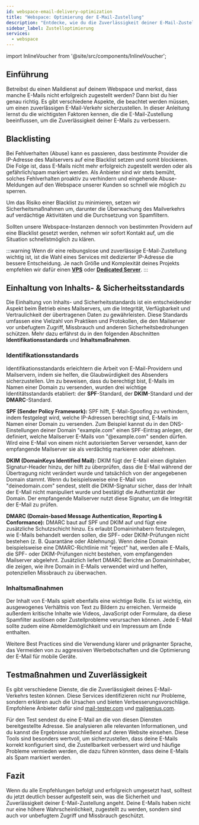```yaml
---
id: webspace-email-delivery-optimization
title: "Webspace: Optimierung der E-Mail-Zustellung"
description: "Entdecke, wie du die Zuverlässigkeit deiner E-Mail-Zustellung durch das Verständnis wichtiger Faktoren und Best Practices verbessern kannst → Jetzt mehr erfahren"
sidebar_label: Zustelloptimierung
services:
  - webspace
---
```


import InlineVoucher from '@site/src/components/InlineVoucher';

## Einführung

Betreibst du einen Maildienst auf deinem Webspace und merkst, dass manche E-Mails nicht erfolgreich zugestellt werden? Dann bist du hier genau richtig. Es gibt verschiedene Aspekte, die beachtet werden müssen, um einen zuverlässigen E-Mail-Verkehr sicherzustellen. In dieser Anleitung lernst du die wichtigsten Faktoren kennen, die die E-Mail-Zustellung beeinflussen, um die Zuverlässigkeit deiner E-Mails zu verbessern.

<InlineVoucher />

## Blacklisting

Bei Fehlverhalten (Abuse) kann es passieren, dass bestimmte Provider die IP-Adresse des Mailservers auf eine Blacklist setzen und somit blockieren. Die Folge ist, dass E-Mails nicht mehr erfolgreich zugestellt werden oder als gefährlich/spam markiert werden. Als Anbieter sind wir stets bemüht, solches Fehlverhalten proaktiv zu verhindern und eingehende Abuse-Meldungen auf den Webspace unserer Kunden so schnell wie möglich zu sperren.

Um das Risiko einer Blacklist zu minimieren, setzen wir Sicherheitsmaßnahmen um, darunter die Überwachung des Mailverkehrs auf verdächtige Aktivitäten und die Durchsetzung von Spamfiltern.

Sollten unsere Webspace-Instanzen dennoch von bestimmten Providern auf eine Blacklist gesetzt werden, nehmen wir sofort Kontakt auf, um die Situation schnellstmöglich zu klären.

:::warning
Wenn dir eine reibungslose und zuverlässige E-Mail-Zustellung wichtig ist, ist die Wahl eines Services mit dedizierter IP-Adresse die bessere Entscheidung. Je nach Größe und Komplexität deines Projekts empfehlen wir dafür einen **[VPS](https://zap-hosting.com/en/vps-hosting)** oder **[Dedicated Server](https://zap-hosting.com/en/dedicated-server-hosting)**.
:::

## Einhaltung von Inhalts- & Sicherheitsstandards

Die Einhaltung von Inhalts- und Sicherheitsstandards ist ein entscheidender Aspekt beim Betrieb eines Mailservers, um die Integrität, Verfügbarkeit und Vertraulichkeit der übertragenen Daten zu gewährleisten. Diese Standards umfassen eine Vielzahl von Praktiken und Protokollen, die den Mailserver vor unbefugtem Zugriff, Missbrauch und anderen Sicherheitsbedrohungen schützen. Mehr dazu erfährst du in den folgenden Abschnitten **Identifikationsstandards** und **Inhaltsmaßnahmen**.

### Identifikationsstandards

Identifikationsstandards erleichtern die Arbeit von E-Mail-Providern und Mailservern, indem sie helfen, die Glaubwürdigkeit des Absenders sicherzustellen. Um zu beweisen, dass du berechtigt bist, E-Mails im Namen einer Domain zu versenden, wurden drei wichtige Identitätsstandards etabliert: der **SPF**-Standard, der **DKIM**-Standard und der **DMARC**-Standard.

**SPF (Sender Policy Framework):** SPF hilft, E-Mail-Spoofing zu verhindern, indem festgelegt wird, welche IP-Adressen berechtigt sind, E-Mails im Namen einer Domain zu versenden. Zum Beispiel kannst du in den DNS-Einstellungen deiner Domain "example.com" einen SPF-Eintrag anlegen, der definiert, welche Mailserver E-Mails von "@example.com" senden dürfen. Wird eine E-Mail von einem nicht autorisierten Server versendet, kann der empfangende Mailserver sie als verdächtig markieren oder ablehnen.

**DKIM (DomainKeys Identified Mail):** DKIM fügt der E-Mail einen digitalen Signatur-Header hinzu, der hilft zu überprüfen, dass die E-Mail während der Übertragung nicht verändert wurde und tatsächlich von der angegebenen Domain stammt. Wenn du beispielsweise eine E-Mail von "deinedomain.com" sendest, stellt die DKIM-Signatur sicher, dass der Inhalt der E-Mail nicht manipuliert wurde und bestätigt die Authentizität der Domain. Der empfangende Mailserver nutzt diese Signatur, um die Integrität der E-Mail zu prüfen.

**DMARC (Domain-based Message Authentication, Reporting & Conformance):** DMARC baut auf SPF und DKIM auf und fügt eine zusätzliche Schutzschicht hinzu. Es erlaubt Domaininhabern festzulegen, wie E-Mails behandelt werden sollen, die SPF- oder DKIM-Prüfungen nicht bestehen (z. B. Quarantäne oder Ablehnung). Wenn deine Domain beispielsweise eine DMARC-Richtlinie mit "reject" hat, werden alle E-Mails, die SPF- oder DKIM-Prüfungen nicht bestehen, vom empfangenden Mailserver abgelehnt. Zusätzlich liefert DMARC Berichte an Domaininhaber, die zeigen, wie ihre Domain in E-Mails verwendet wird und helfen, potenziellen Missbrauch zu überwachen.

### Inhaltsmaßnahmen

Der Inhalt von E-Mails spielt ebenfalls eine wichtige Rolle. Es ist wichtig, ein ausgewogenes Verhältnis von Text zu Bildern zu erreichen. Vermeide außerdem kritische Inhalte wie Videos, JavaScript oder Formulare, da diese Spamfilter auslösen oder Zustellprobleme verursachen können. Jede E-Mail sollte zudem eine Abmeldemöglichkeit und ein Impressum am Ende enthalten.

Weitere Best Practices sind die Verwendung klarer und prägnanter Sprache, das Vermeiden von zu aggressiven Werbebotschaften und die Optimierung der E-Mail für mobile Geräte.

## Testmaßnahmen und Zuverlässigkeit

Es gibt verschiedene Dienste, die die Zuverlässigkeit deines E-Mail-Verkehrs testen können. Diese Services identifizieren nicht nur Probleme, sondern erklären auch die Ursachen und bieten Verbesserungsvorschläge. Empfohlene Anbieter dafür sind [mail-tester.com](https://www.mail-tester.com/) und [mailgenius.com](https://www.mailgenius.com/).

Für den Test sendest du eine E-Mail an die von diesen Diensten bereitgestellte Adresse. Sie analysieren alle relevanten Informationen, und du kannst die Ergebnisse anschließend auf deren Website einsehen. Diese Tools sind besonders wertvoll, um sicherzustellen, dass deine E-Mails korrekt konfiguriert sind, die Zustellbarkeit verbessert wird und häufige Probleme vermieden werden, die dazu führen könnten, dass deine E-Mails als Spam markiert werden.

## Fazit

Wenn du alle Empfehlungen befolgt und erfolgreich umgesetzt hast, solltest du jetzt deutlich besser aufgestellt sein, was die Sicherheit und Zuverlässigkeit deiner E-Mail-Zustellung angeht. Deine E-Mails haben nicht nur eine höhere Wahrscheinlichkeit, zugestellt zu werden, sondern sind auch vor unbefugtem Zugriff und Missbrauch geschützt.

<InlineVoucher />